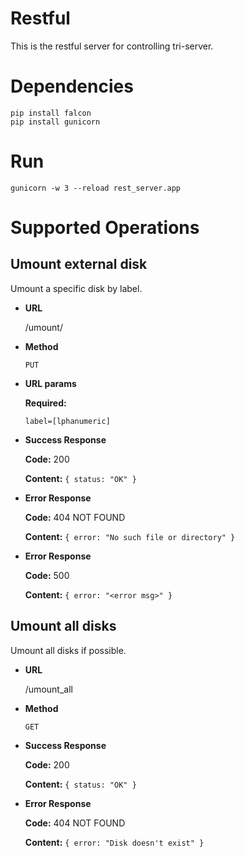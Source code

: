 # Restful

This is the restful server for controlling tri-server.

# Dependencies

```
pip install falcon
pip install gunicorn
```

# Run

```
gunicorn -w 3 --reload rest_server.app
```

# Supported Operations

## Umount external disk

Umount a specific disk by label.

- **URL**

    /umount/<laebl>

- **Method**

    `PUT`

- **URL params**

    **Required:**

    `label=[lphanumeric]`

- **Success Response**

    **Code:** 200

    **Content:** `{ status: "OK" }`

- **Error Response**

    **Code:** 404 NOT FOUND

    **Content:** `{ error: "No such file or directory" }`

- **Error Response**

    **Code:** 500

    **Content:** `{ error: "<error msg>" }`

## Umount all disks

Umount all disks if possible.

- **URL**

    /umount_all

- **Method**

    `GET`

- **Success Response**

    **Code:** 200

    **Content:** `{ status: "OK" }`

- **Error Response**

    **Code:** 404 NOT FOUND

    **Content:** `{ error: "Disk doesn't exist" }`

